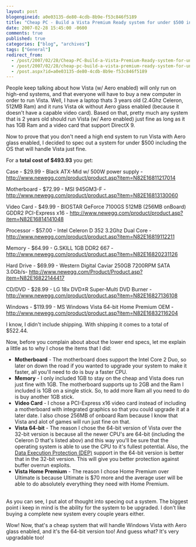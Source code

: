```yaml
---
layout: post
blogengineid: a0e03135-de80-4cdb-8b9e-f53c846f5189
title: "Cheap PC - Build a Vista Premium Ready system for under $500 including the OS"
date: 2007-02-28 15:45:00 -0600
comments: true
published: true
categories: ["blog", "archives"]
tags: ["General"]
redirect_from: 
  - /post/2007/02/28/Cheap-PC-Build-a-Vista-Premium-Ready-system-for-under-24500-including-the-OS
  - /post/2007/02/28/cheap-pc-build-a-vista-premium-ready-system-for-under-24500-including-the-os
  - /post.aspx?id=a0e03135-de80-4cdb-8b9e-f53c846f5189
---
```

<!-- more -->
<p>
People keep talking about how Vista (w/ Aero enabled) will only run on high-end systems, and that everyone will have to buy a new computer in order to run Vista. Well, I have a laptop thats 3 years old (2.4Ghz Celeron, 512MB Ram) and it runs Vista ok without Aero glass enabled (because it doesn&#39;t have a capable video card). Based on that, pretty much any system that is 2 years old should run Vista (w/ Aero enabled) just fine as long as it has 1GB Ram and a video card that support DirectX 9.
</p>
<p>
Now to prove that you don&#39;t need a high end system to run Vista with Aero glass enabled, I decided to spec out a system for under $500 including the OS that will handle Vista just fine.
</p>
<p>
For a <strong>total cost of $493.93</strong> you get:
</p>
<p>
Case - $29.99 - Black ATX-Mid w/ 500W power supply - <a href="http://www.newegg.com/product/product.asp?item=N82E16811217014">http://www.newegg.com/product/product.asp?item=N82E16811217014</a>
</p>
<p>
Motherboard - $72.99 - MSI 945GM3-F - <a href="http://www.newegg.com/product/product.asp?item=N82E16813130060">http://www.newegg.com/product/product.asp?item=N82E16813130060</a>
</p>
<p>
Video Card - $49.99 - BIOSTAR GeForce 7100GS 512MB (256MB onBoard) GDDR2 PCI-Express x16 - <a href="http://www.newegg.com/product/product.asp?item=N82E16814141048">http://www.newegg.com/product/product.asp?item=N82E16814141048</a>
</p>
<p>
Processor - $57.00 - Intel Celeron D 352 3.2Ghz Dual Core - <a href="http://www.newegg.com/product/product.asp?item=N82E16819112211">http://www.newegg.com/product/product.asp?item=N82E16819112211</a>
</p>
<p>
Memory - $64.99 - G.SKILL 1GB DDR2 667 - <a href="http://www.newegg.com/product/product.asp?item=N82E16820231126">http://www.newegg.com/product/product.asp?item=N82E16820231126</a>
</p>
<p>
Hard Drive - $69.99 - Western Digital Caviar 250GB 7200RPM SATA 3.0Gb/s- <a href="http://www.newegg.com/Product/Product.asp?item=N82E16822144417">http://www.newegg.com/Product/Product.asp?item=N82E16822144417</a>
</p>
<p>
CD/DVD - $28.99 - LG 18x DVD&plusmn;R Super-Multi DVD Burner - <a href="http://www.newegg.com/product/product.asp?item=N82E16827136108">http://www.newegg.com/product/product.asp?item=N82E16827136108</a>
</p>
<p>
Windows - $119.99 - MS Windows Vista 64-bit Home Premium OEM - <a href="http://www.newegg.com/product/product.asp?item=N82E16832116204">http://www.newegg.com/product/product.asp?item=N82E16832116204</a>
</p>
<p>
I know, I didn&#39;t include shipping. With shipping it comes to a total of $522.44.
</p>
<p>
Now, before you complain about about the lower end specs, let me explain a little as to why I chose the items that I did:
</p>
<ul>
	<li><strong>Motherboard</strong> - The motherboard does support the Intel Core 2 Duo, so later on down the road if you wanted to upgrade your system to make it faster, all you&#39;ll need to do is buy a faster CPU.</li>
	<li><strong>Memory</strong> - I only included 1GB to stay on the cheap and Vista does run just fine with 1GB. The motherboard supports up to 2GB and the Ram I included is 1GB on a single stick. So, to add more Ram all you need to do is buy another 1GB stick. 
	</li>
	<li><strong>Video Card</strong> - I chose a PCI-Express x16 video card instead of including a motherboard with integrated graphics so that you could upgrade it at a later date. I also chose 256MB of onboard Ram because I know that Vista and alot of games will run just fine on that. 
	</li>
	<li><strong>Vista 64-bit</strong> - The reason I chose the 64-bit version of Vista over the 32-bit version is because all the newer CPU&#39;s are 64-bit (including the Celeron D that&#39;s listed abov) and this way you&#39;ll be sure that the operating system is able to use the CPU to it&#39;s fullest potential. Also, the <a href="http://en.wikipedia.org/wiki/Data_Execution_Prevention">Data Execution Protection (DEP)</a> support in the 64-bit version is better that in the 32-bit version. This will give you better protection against buffer overrun exploits. 
	</li>
	<li><strong>Vista Home Premium</strong> - The reason I chose Home Premium over Ultimate is because Ultimate is $70 more and the average user will be able to do absolutely everything they need with Home Premium.</li>
</ul>
<p>
<br />
As you can see, I put alot of thought into specing out a system. The biggest point i keep in mind is the ability for the system to be upgraded. I don&#39;t like buying a complete new system every couple years either.
</p>
<p>
Wow! Now, that&#39;s a cheap system that will handle Windows Vista with Aero glass enabled, and it&#39;s the 64-bit version too! And guess what? It&#39;s very upgradable too!
</p>
